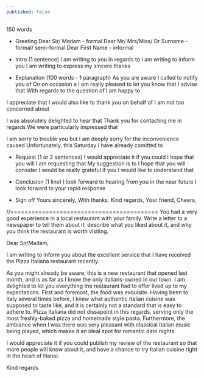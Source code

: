 ```yaml
---
published: false
---
```

150 words

- Greeting
Dear Sir/ Madam - formal
Dear Mr/ Mrs/Miss/ Dr Surname - formal/ semi-formal
Dear First Name - informal

- Intro (1 sentence)
I am writing to you in regards to
I am writing to inform you
I am writing to express my sincere thanks

- Explanation (100 words - 1 paragraph) 
As you are aware
I called to notify you of
On on occasion a
I am really pleased to let you know that
I advise that
With regards to the question of
I am happy to

I appreciate that
I would also like to thank you on behalf of
I am not too concerned about

I was absolutely delighted to hear that
Thank you for contacting me in regards
We were particularly impressed that

I am sorry to trouble you but
I am deeply sorry for the inconvenience caused
Unfortunately, this Saturday I have already comitted to

- Request (1 or 2 sentences)
I would appreciate it if you could
I hope that you will
I am requesting that
My suggestion is to
I hope that you will consider
I would be really grateful if you
I would like to understand that

- Conclusion (1 line)
I look forward to hearing from you in the near future
I look forward to your rapid response

- Sign off
Yours sincerely,
With thanks,
Kind regards,
Your friend,
Cheers,

//==========================================
You had a very good experience in a local restaurant with your family. Write a letter to a newspaper to tell them about it, describe what you liked about it, and why you think the restaurant is worth visiting.

Dear Sir/Madam,

I am writing to inform you about the excellent service that I have received the Pizza Italiana restaurant recently.

As you might already be aware, this is a new restaurant that opened last month, and is as far as I know the only Italians-owned in our town. I am delighted to let you everything the restaurant had to offer lived up to my expectations. First and foremost, the food was exquisite. Having been to Italy several times before, I knew what authentic Italian cuisine was supposed to taste like, and it is certainly not a standard that is easy to adhere to. Pizza Italiana did not dissapoint in this regards, serving only the most freshly-baked pizza and homemade style pasta. Furthermore, the ambiance when I was there was very pleasant with classical Italian music being played, which makes it an ideal spot for romantic date nights.

I would appreciate it if you could publish my review of the restaurant so that more people will know about it, and have a chance to try Italian cuisine right in the heart of Hanoi.

Kind regards